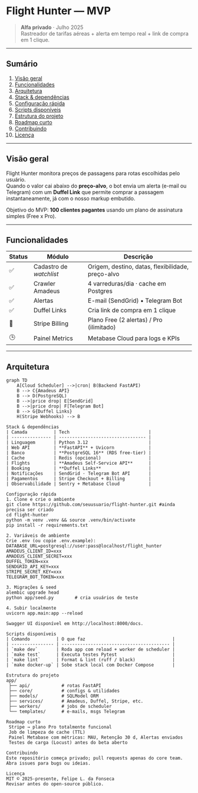 # Flight Hunter — MVP

> **Alfa privado** · Julho 2025  
> Rastreador de tarifas aéreas + alerta em tempo real + link de compra em 1 clique.

---

## Sumário
1. [Visão geral](#visão-geral)
2. [Funcionalidades](#funcionalidades)
3. [Arquitetura](#arquitetura)
4. [Stack & dependências](#stack--dependências)
5. [Configuração rápida](#configuração-rápida)
6. [Scripts disponíveis](#scripts-disponíveis)
7. [Estrutura do projeto](#estrutura-do-projeto)
8. [Roadmap curto](#roadmap-curto)
9. [Contribuindo](#contribuindo)
10. [Licença](#licença)

---

## Visão geral
Flight Hunter monitora preços de passagens para rotas escolhidas pelo usuário.  
Quando o valor cai abaixo do **preço-alvo**, o bot envia um alerta (e-mail ou Telegram) com um **Duffel Link** que permite comprar a passagem instantaneamente, já com o nosso markup embutido.

Objetivo do MVP: **100 clientes pagantes** usando um plano de assinatura simples (Free x Pro).

---

## Funcionalidades
| Status | Módulo | Descrição |
|--------|--------|-----------|
| ✅ | Cadastro de *watchlist* | Origem, destino, datas, flexibilidade, preço-alvo |
| ✅ | Crawler Amadeus | 4 varreduras/dia · cache em Postgres |
| ✅ | Alertas | E-mail (SendGrid) • Telegram Bot |
| ✅ | Duffel Links | Cria link de compra em 1 clique |
| 🔄 | Stripe Billing | Plano Free (2 alertas) / Pro (ilimitado) |
| 🕒 | Painel Metrics | Metabase Cloud para logs e KPIs |

---

## Arquitetura
```mermaid
graph TD
    A[Cloud Scheduler] -->|cron| B(Backend FastAPI)
    B --> C{Amadeus API}
    B --> D(PostgreSQL)
    B -->|price drop| E[SendGrid]
    B -->|price drop| F[Telegram Bot]
    B --> G{Duffel Links}
    H(Stripe Webhooks) --> B

Stack & dependências
| Camada          | Tech                              |
| --------------- | --------------------------------- |
| Linguagem       | Python 3.12                       |
| Web API         | **FastAPI** + Uvicorn             |
| Banco           | **PostgreSQL 16** (RDS free-tier) |
| Cache           | Redis (opcional)                  |
| Flights         | **Amadeus Self-Service API**      |
| Booking         | **Duffel Links**                  |
| Notificações    | SendGrid · Telegram Bot API       |
| Pagamentos      | Stripe Checkout + Billing         |
| Observabilidade | Sentry + Metabase Cloud           |

Configuração rápida
1. Clone e crie o ambiente
git clone https://github.com/seuusuario/flight-hunter.git #ainda precisa ser criado
cd flight-hunter
python -m venv .venv && source .venv/bin/activate
pip install -r requirements.txt

2. Variáveis de ambiente
Crie .env (ou copie .env.example):
DATABASE_URL=postgresql://user:pass@localhost/flight_hunter
AMADEUS_CLIENT_ID=xxx
AMADEUS_CLIENT_SECRET=xxx
DUFFEL_TOKEN=xxx
SENDGRID_API_KEY=xxx
STRIPE_SECRET_KEY=xxx
TELEGRAM_BOT_TOKEN=xxx

3. Migrações & seed
alembic upgrade head
python app/seed.py        # cria usuários de teste

4. Subir localmente
uvicorn app.main:app --reload

Swagger UI disponível em http://localhost:8000/docs.

Scripts disponíveis
| Comando          | O que faz                                 |
| ---------------- | ----------------------------------------- |
| `make dev`       | Roda app com reload + worker de scheduler |
| `make test`      | Executa testes Pytest                     |
| `make lint`      | Format & lint (ruff / black)              |
| `make docker-up` | Sobe stack local com Docker Compose       |

Estrutura do projeto
app/
 ├── api/            # rotas FastAPI
 ├── core/           # configs & utilidades
 ├── models/         # SQLModel ORM
 ├── services/       # Amadeus, Duffel, Stripe, etc.
 ├── workers/        # jobs de scheduler
 └── templates/      # e-mails, msgs Telegram

Roadmap curto
 Stripe → plano Pro totalmente funcional
 Job de limpeza de cache (TTL)
 Painel Metabase com métricas: MAU, Retenção 30 d, Alertas enviados
 Testes de carga (Locust) antes do beta aberto

Contribuindo
Este repositório começa privado; pull requests apenas do core team.
Abra issues para bugs ou ideias.

Licença
MIT © 2025-presente, Felipe L. da Fonseca
Revisar antes do open-source público.